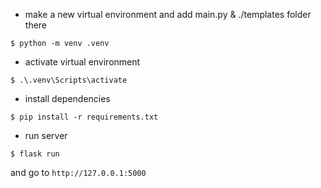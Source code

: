 * make a new virtual environment and add main.py & ./templates folder there
```
$ python -m venv .venv
```
* activate virtual environment
```
$ .\.venv\Scripts\activate
```


* install dependencies 

```
$ pip install -r requirements.txt
```
* run server
```
$ flask run
```

and go to `http://127.0.0.1:5000`
